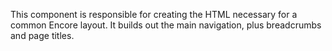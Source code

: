 This component is responsible for creating the HTML necessary for a common Encore layout. It builds out the main navigation, plus breadcrumbs and page titles.
